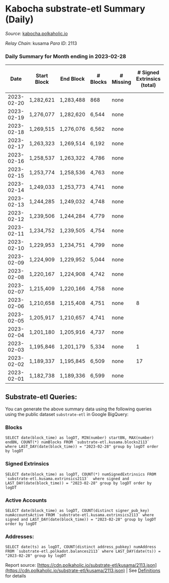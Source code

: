 # Kabocha substrate-etl Summary (Daily)

_Source_: [kabocha.polkaholic.io](https://kabocha.polkaholic.io)

*Relay Chain*: kusama
*Para ID*: 2113



### Daily Summary for Month ending in 2023-02-28


| Date | Start Block | End Block | # Blocks | # Missing | # Signed Extrinsics (total) | # Active Accounts | # Addresses with Balances | # Events | # Transfers | # XCM Transfers In | # XCM Transfers Out |
| ---- | ----------- | --------- | -------- | --------- | --------------------------- | ----------------- | ------------------------- | -------- | ----------- | ------------------ | ------------------- |
| 2023-02-20 | 1,282,621 | 1,283,488 | 868 | none  |  |  |  | 1,739 |   |   |   |
| 2023-02-19 | 1,276,077 | 1,282,620 | 6,544 | none  |  |  | 13,224 | 13,110 |   |   |   |
| 2023-02-18 | 1,269,515 | 1,276,076 | 6,562 | none  |  |  | 13,224 | 13,146 |   |   |   |
| 2023-02-17 | 1,263,323 | 1,269,514 | 6,192 | none  |  |  | 13,224 | 12,404 |   |   |   |
| 2023-02-16 | 1,258,537 | 1,263,322 | 4,786 | none  |  |  | 13,224 | 9,588 |   |   |   |
| 2023-02-15 | 1,253,774 | 1,258,536 | 4,763 | none  |  |  | 13,224 | 9,542 |   |   |   |
| 2023-02-14 | 1,249,033 | 1,253,773 | 4,741 | none  |  |  | 13,224 | 9,501 |   |   |   |
| 2023-02-13 | 1,244,285 | 1,249,032 | 4,748 | none  |  |  | 13,224 | 9,512 |   |   |   |
| 2023-02-12 | 1,239,506 | 1,244,284 | 4,779 | none  |  |  | 13,224 | 9,574 |   |   |   |
| 2023-02-11 | 1,234,752 | 1,239,505 | 4,754 | none  |  |  | 13,224 | 9,524 |   |   |   |
| 2023-02-10 | 1,229,953 | 1,234,751 | 4,799 | none  |  |  | 13,224 | 9,614 |   |   |   |
| 2023-02-09 | 1,224,909 | 1,229,952 | 5,044 | none  |  |  | 13,224 | 10,104 |   |   |   |
| 2023-02-08 | 1,220,167 | 1,224,908 | 4,742 | none  |  |  | 13,224 | 9,500 |   |   |   |
| 2023-02-07 | 1,215,409 | 1,220,166 | 4,758 | none  |  |  | 13,224 | 9,532 |   |   |   |
| 2023-02-06 | 1,210,658 | 1,215,408 | 4,751 | none  | 8 | 4 | 13,224 | 9,556 | 3  |   |   |
| 2023-02-05 | 1,205,917 | 1,210,657 | 4,741 | none  |  |  | 13,222 | 9,506 |   |   |   |
| 2023-02-04 | 1,201,180 | 1,205,916 | 4,737 | none  |  |  | 13,222 | 9,492 |   |   |   |
| 2023-02-03 | 1,195,846 | 1,201,179 | 5,334 | none  | 1 | 1 | 13,222 | 10,694 | 1  |   |   |
| 2023-02-02 | 1,189,337 | 1,195,845 | 6,509 | none  | 17 | 8 | 13,221 | 13,120 |   |   |   |
| 2023-02-01 | 1,182,738 | 1,189,336 | 6,599 | none  |  |  | 13,221 | 13,220 |   |   |   |

## Substrate-etl Queries:
You can generate the above summary data using the following queries using the public dataset `substrate-etl` in Google BigQuery:


### Blocks
```
SELECT date(block_time) as logDT, MIN(number) startBN, MAX(number) endBN, COUNT(*) numBlocks FROM `substrate-etl.kusama.blocks2113`  where LAST_DAY(date(block_time)) = "2023-02-28" group by logDT order by logDT
```


### Signed Extrinsics
```
SELECT date(block_time) as logDT, COUNT(*) numSignedExtrinsics FROM `substrate-etl.kusama.extrinsics2113`  where signed and LAST_DAY(date(block_time)) = "2023-02-28" group by logDT order by logDT
```


### Active Accounts
```
SELECT date(block_time) as logDT, COUNT(distinct signer_pub_key) numAccountsActive FROM `substrate-etl.kusama.extrinsics2113` where signed and LAST_DAY(date(block_time)) = "2023-02-28" group by logDT order by logDT
```


### Addresses:
```
SELECT date(ts) as logDT, COUNT(distinct address_pubkey) numAddress FROM `substrate-etl.polkadot.balances2113` where LAST_DAY(date(ts)) = "2023-02-28" group by logDT
```



Report source: [https://cdn.polkaholic.io/substrate-etl/kusama/2113.json](https://cdn.polkaholic.io/substrate-etl/kusama/2113.json) | See [Definitions](/DEFINITIONS.md) for details
